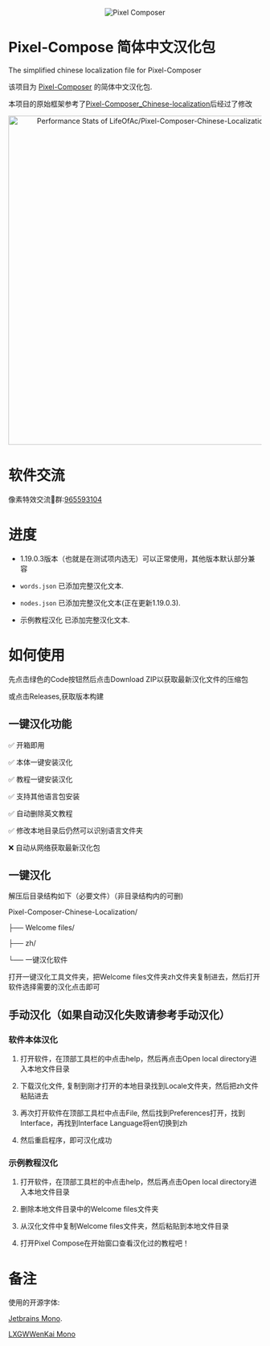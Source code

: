 <p align="center">
  <img src="https://github.com/user-attachments/assets/d94a649c-a775-4a93-ac52-55d720c284ba" alt="Pixel Composer"/>
</p>

# Pixel-Compose 简体中文汉化包

The simplified chinese localization file for Pixel-Composer

该项目为 [Pixel-Composer](https://github.com/Ttanasart-pt/Pixel-Composer) 的简体中文汉化包.

本项目的原始框架参考了[Pixel-Composer_Chinese-localization](https://github.com/LunarConcerto/Pixel-Composer_Chinese-localization)后经过了修改
<!-- Copy-paste in your Readme.md file -->

<a href="https://next.ossinsight.io/widgets/official/compose-last-28-days-stats?repo_id=925111087" target="_blank" style="display: block" align="center">
  <picture>
    <source media="(prefers-color-scheme: dark)" srcset="https://next.ossinsight.io/widgets/official/compose-last-28-days-stats/thumbnail.png?repo_id=925111087&image_size=auto&color_scheme=dark" width="655" height="auto">
    <img alt="Performance Stats of LifeOfAc/Pixel-Composer-Chinese-Localization - Last 28 days" src="https://next.ossinsight.io/widgets/official/compose-last-28-days-stats/thumbnail.png?repo_id=925111087&image_size=auto&color_scheme=light" width="655" height="auto">
  </picture>
</a>

<!-- Made with [OSS Insight](https://ossinsight.io/) -->
# 软件交流

像素特效交流🐧群:[965593104](https://qm.qq.com/q/OJq4AY2z4e)

# 进度

- 1.19.0.3版本（也就是在测试项内选无）可以正常使用，其他版本默认部分兼容

- `words.json` 已添加完整汉化文本.

- `nodes.json` 已添加完整汉化文本(正在更新1.19.0.3).

- 示例教程汉化 已添加完整汉化文本.

# 如何使用

先点击绿色的Code按钮然后点击Download ZIP以获取最新汉化文件的压缩包

或点击Releases,获取版本构建

## 一键汉化功能

✅ 开箱即用

✅ 本体一键安装汉化

✅ 教程一键安装汉化

✅ 支持其他语言包安装

✅ 自动删除英文教程

✅ 修改本地目录后仍然可以识别语言文件夹

❌ 自动从网络获取最新汉化包

## 一键汉化

解压后目录结构如下（必要文件）（非目录结构内的可删)

Pixel-Composer-Chinese-Localization/

├── Welcome files/

├── zh/

└── 一键汉化软件

打开一键汉化工具文件夹，把Welcome files文件夹zh文件夹复制进去，然后打开软件选择需要的汉化点击即可

## 手动汉化（如果自动汉化失败请参考手动汉化）

### 软件本体汉化

1. 打开软件，在顶部工具栏的中点击help，然后再点击Open local directory进入本地文件目录

2. 下载汉化文件, 复制到刚才打开的本地目录找到Locale文件夹，然后把zh文件粘贴进去

3. 再次打开软件在顶部工具栏中点击File, 然后找到Preferences打开，找到Interface，再找到Interface Language将en切换到zh

4. 然后重启程序，即可汉化成功

### 示例教程汉化

1. 打开软件，在顶部工具栏的中点击help，然后再点击Open local directory进入本地文件目录

2. 删除本地文件目录中的Welcome files文件夹

3. 从汉化文件中复制Welcome files文件夹，然后粘贴到本地文件目录

4. 打开Pixel Compose在开始窗口查看汉化过的教程吧！


# 备注

使用的开源字体: 

[Jetbrains Mono](https://github.com/JetBrains/JetBrainsMono).

[LXGWWenKai Mono](https://github.com/lxgw/LxgwWenKai)
